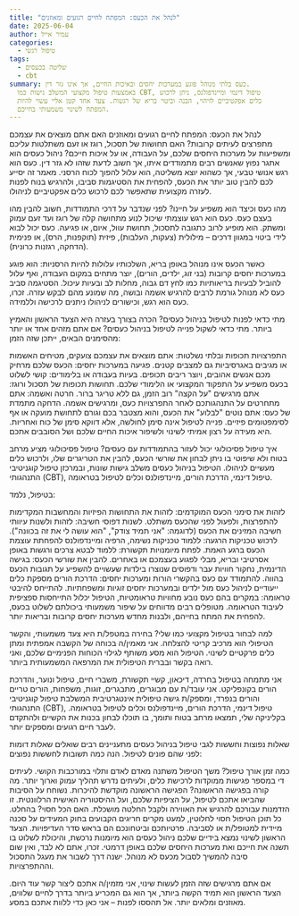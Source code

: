 ```yaml
---
title: "לנהל את הכעס: המפתח לחיים רגועים ומאוזנים"
date: 2025-06-04
author: עמיר אייל
categories:
  - טיפול רגשי
tags:
  - שליטה בכעסים
  - cbt
summary: כעס בלתי מנוהל פוגע במערכות יחסים ובאיכות החיים, אך אינו גזר דין.
  באמצעות טיפול מקצועי המשלב גישות כמו CBT, טיפול דינמי ומיינדפולנס, ניתן לרכוש
  כלים אפקטיביים לזיהוי, הבנה וביטוי בריא של רגשות. צעד אחד קטן אליי עשוי להיות
  המפתח לשינוי משמעותי בחייכם.
---
```

לנהל את הכעס: המפתח לחיים רגועים ומאוזנים
האם אתם מוצאים את עצמכם מתפרצים לעיתים קרובות? האם תחושות של תסכול, רוגז או זעם משתלטות עליכם ומשפיעות על מערכות היחסים שלכם, על העבודה, או על איכות חייכם? ניהול כעסים הוא אתגר נפוץ שאנשים רבים מתמודדים איתו, אך חשוב לדעת שזהו לא גזר דין. כעס הוא רגש אנושי טבעי, אך כשהוא יוצא משליטה, הוא עלול להפוך לכוח הרסני. מאמר זה יסייע לכם להבין טוב יותר את הכעס, להפחית את הסטיגמות סביבו, ולהרגיש בנוח לפנות לעזרה מקצועית שתאפשר לכם לרכוש כלים אפקטיביים לניהולו.

מהו כעס וכיצד הוא משפיע על חיינו?
לפני שנדבר על דרכי התמודדות, חשוב להבין מהו בעצם כעס. כעס הוא רגש עוצמתי שיכול לנוע מתחושה קלה של רוגז ועד זעם עמוק ומשתק. הוא מופיע לרוב כתגובה לתסכול, תחושת עוול, איום, או פגיעה. כעס יכול לבוא לידי ביטוי במגוון דרכים – מילולית (צעקות, העלבות), פיזית (תוקפנות, הרס), או פנימית (הדחקה, רגזנות כרונית).

כאשר הכעס אינו מנוהל באופן בריא, השלכותיו עלולות להיות הרסניות: הוא פוגע במערכות יחסים קרובות (בני זוג, ילדים, הורים), יוצר מתחים במקום העבודה, ואף עלול להוביל לבעיות בריאותיות כמו לחץ דם גבוה, מחלות לב ובעיות עיכול. הסטיגמה סביב כעס לא מנוהל גורמת לרבים להרגיש אשמה ובושה, מה שמונע מהם לבקש עזרה. זכרו, כעס הוא רגש, וכישורים לניהולו ניתנים לרכישה וללמידה.

מתי כדאי לפנות לטיפול בניהול כעסים?
הכרה בצורך בעזרה היא הצעד הראשון והאמיץ ביותר. מתי כדאי לשקול פנייה לטיפול בניהול כעסים? אם אתם מזהים אחד או יותר מהסימנים הבאים, ייתכן שזה הזמן:

התפרצויות תכופות ובלתי נשלטות: אתם מוצאים את עצמכם צועקים, מטיחים האשמות או מגיבים באגרסיביות גם למצבים קטנים.
פגיעה במערכות יחסים: הכעס שלכם מרחיק מכם אנשים אהובים, ויוצר ריבים תכופים.
בעיות בעבודה או בלימודים: קושי לשלוט בכעס משפיע על התפקוד המקצועי או הלימודי שלכם.
תחושות תכופות של תסכול ורוגז: אתם מרגישים "על הקצה" רוב הזמן, גם ללא טריגר ברור.
חרטה ואשמה: אתם מתחרטים על התנהגותכם לאחר התפרצויות כעס, ומרגישים אשמה.
הדחקה מתמדת של כעס: אתם נוטים "לבלוע" את הכעס, והוא מצטבר בכם וגורם לתחושת מועקה או אף לסימפטומים פיזיים.
פנייה לטיפול אינה סימן לחולשה, אלא דווקא סימן של כוח ואחריות. היא מעידה על רצון אמיתי לשינוי ולשיפור איכות החיים שלכם ושל הסובבים אתכם.

איך טיפול פסיכולוגי יכול לעזור בהתמודדות עם כעסים?
טיפול פסיכולוגי מציע מרחב בטוח ולא שיפוטי בו ניתן לבחון את שורשי הכעס, להבין את הטריגרים שלו, ולרכוש כלים מעשיים לניהולו. הטיפול בניהול כעסים משלב גישות שונות, ובמרכזן טיפול קוגניטיבי התנהגותי (CBT), טיפול דינמי, הדרכת הורים, מיינדפולנס וכלים לטיפול בטראומה.

בטיפול, נלמד:

לזהות את סימני הכעס המוקדמים: לזהות את התחושות הפיזיות והמחשבות המקדימות להתפרצות, ולפעול לפני שהכעס משתלט.
לשנות דפוסי חשיבה: לזהות ולשנות עיוותי חשיבה המזינים את הכעס (לדוגמה: "אני תמיד צודק", "הוא עושה לי את זה בכוונה").
לרכוש טכניקות הרגעה: ללמוד טכניקות נשימה, הרפיה ומיינדפולנס להפחתת עוצמת הכעס ברגע האמת.
לפתח מיומנויות תקשורת: ללמוד לבטא צרכים ורגשות באופן אסרטיבי ובריא, מבלי לפגוע בעצמכם או באחרים.
להבין את שורשי הכעס: בגישה הדינמית, נחקור חוויות עבר ודפוסים שנוצרו בילדות שעשויים להשפיע על תגובות הכעס בהווה.
להתמודד עם כעס בהקשרי הורות ומערכות יחסים: הדרכת הורים מספקת כלים ייעודיים לניהול כעס מול ילדים ובמערכות יחסים זוגיות ומשפחתיות.
להתייחס להיבטי טראומה: במקרים בהם כעס נובע מחוויות טראומטיות, הטיפול יכלול התייחסות ספציפית לעיבוד הטראומה.
מטופלים רבים מדווחים על שיפור משמעותי ביכולתם לשלוט בכעס, להפחית את המתח בחייהם, ולבנות מחדש מערכות יחסים קרובות ובריאות יותר.

למה לבחור בטיפול מקצועי כמו שלי?
בחירה במטפל/ת היא צעד משמעותי, והקשר הטיפולי הוא מרכיב קריטי להצלחה. אני מאמין/ה בכוחה של הקשבה אמפתית ומתן כלים פרקטיים לשינוי. הטיפול הוא מסע משותף לגילוי הכוחות הפנימיים שלכם, ואני רואה בקשר ובברית הטיפולית את המרפאה המשמעותית ביותר.

אני מתמחה בטיפול בחרדה, דיכאון, קשיי תקשורת, משברי חיים, טיפול ונוער, והדרכת הורים בקונפליקט. אני עובד/ת עם מבוגרים, מתבגרים, זוגות, משפחות, הורים טריים והורים בנפרד, ומספק/ת גישה טיפולית אינטגרטיבית המשלבת טיפול קוגניטיבי התנהגותי (CBT), טיפול דינמי, הדרכת הורים, מיינדפולנס וכלים לטיפול בטראומה. בקליניקה שלי, תמצאו מרחב בטוח ותומך, בו תוכלו לבחון בכנות את הקשיים ולהתקדם לעבר חיים רגועים ומספקים יותר.

שאלות נפוצות וחששות לגבי טיפול בניהול כעסים
מתעניינים רבים שואלים שאלות דומות לפני שהם פונים לטיפול. הנה כמה תשובות לחששות נפוצים:

כמה זמן אורך טיפול? משך הטיפול משתנה מאדם לאדם ותלוי במורכבות הקושי. לעיתים די במספר פגישות ממוקדות לרכישת כלים, ולעיתים נדרש תהליך עמוק וארוך יותר.
מה קורה בפגישה הראשונה? הפגישה הראשונה מוקדשת להיכרות. נשוחח על הסיבות שהביאו אתכם לטיפול, על הציפיות שלכם, ועל ההיסטוריה האישית הרלוונטית. זו הזדמנות עבורכם להרגיש את האווירה ולקבל החלטה מושכלת.
האם הכל חסוי? בהחלט. כל תוכן הטיפול חסוי לחלוטין, למעט מקרים חריגים הקבועים בחוק המעידים על סכנה מיידית למטופל/ת או לסביבה. פרטיותכם וביטחונכם הם בראש סדר העדיפויות.
הצעד הראשון לשינוי נמצא בידיים שלכם
ניהול כעסים הוא מיומנות נרכשת, והיכולת לשלוט בו תשנה את חייכם ואת מערכות היחסים שלכם באופן דרמטי. זכרו, אתם לא לבד, ואין שום סיבה להמשיך לסבול מכעס לא מנוהל. ישנה דרך לשבור את מעגל התסכול וההתפרצויות.

אם אתם מרגישים שזה הזמן לעשות שינוי, אני מזמין/ה אתכם ליצור קשר עוד היום. הצעד הראשון הוא תמיד הקשה ביותר, אך הוא גם המכריע ביותר בדרך לחיים שלווים, מאוזנים ומלאים יותר. אל תהססו לפנות – אני כאן כדי ללוות אתכם במסע.

